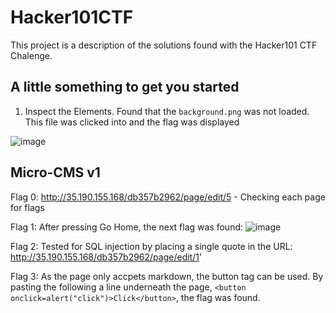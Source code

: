 # Hacker101CTF

This project is a description of the solutions found with the Hacker101 CTF Chalenge.

## 	A little something to get you started

1. Inspect the Elements. Found that the ``background.png`` was not loaded. This file was clicked into and the flag was displayed

![image](https://user-images.githubusercontent.com/39514108/152901934-299ee408-6695-4436-a85b-e71128baf56b.png)

## 	Micro-CMS v1

Flag 0: http://35.190.155.168/db357b2962/page/edit/5 - Checking each page for flags

Flag 1: After pressing Go Home, the next flag was found: ![image](https://user-images.githubusercontent.com/39514108/152902941-21bd8698-3000-4e96-8485-78519944684d.png)

Flag 2: Tested for SQL injection by placing a single quote in the URL: http://35.190.155.168/db357b2962/page/edit/1'

Flag 3: As the page only accpets markdown, the button tag can be used. By pasting the following a line underneath the page, ``<button onclick=alert("click")>Click</button>``, the flag was found.
